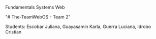 Fundamentals Systems Web

"# The-TeamWebOS - Team 2"

Students: Escobar Juliana, Guayasamín Karla, Guerra Luciana, Idrobo Cristian

